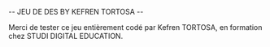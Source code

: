 -- JEU DE DES BY KEFREN TORTOSA -- 

Merci de tester ce jeu entièrement codé par Kefren TORTOSA, en formation
chez STUDI DIGITAL EDUCATION. 
